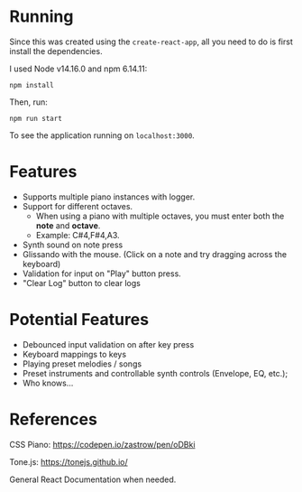 # Running
Since this was created using the `create-react-app`, all you need to do is first install the dependencies.

I used Node v14.16.0 and npm 6.14.11:

`npm install`

Then, run:

`npm run start`

To see the application running on `localhost:3000`.

# Features
- Supports multiple piano instances with logger.
- Support for different octaves.
  - When using a piano with multiple octaves, you must enter both the <b>note</b> and <b>octave</b>. 
  - Example: C#4,F#4,A3.
- Synth sound on note press
- Glissando with the mouse. (Click on a note and try dragging across the keyboard)
- Validation for input on "Play" button press.
- "Clear Log" button to clear logs

# Potential Features
- Debounced input validation on after key press
- Keyboard mappings to keys
- Playing preset melodies / songs
- Preset instruments and controllable synth controls (Envelope, EQ, etc.);
- Who knows...

# References
CSS Piano: https://codepen.io/zastrow/pen/oDBki

Tone.js: https://tonejs.github.io/

General React Documentation when needed.